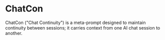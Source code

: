 # ChatCon
ChatCon ("Chat Continuity") is a meta-prompt designed to maintain continuity between sessions; it carries context from one AI chat session to another.
